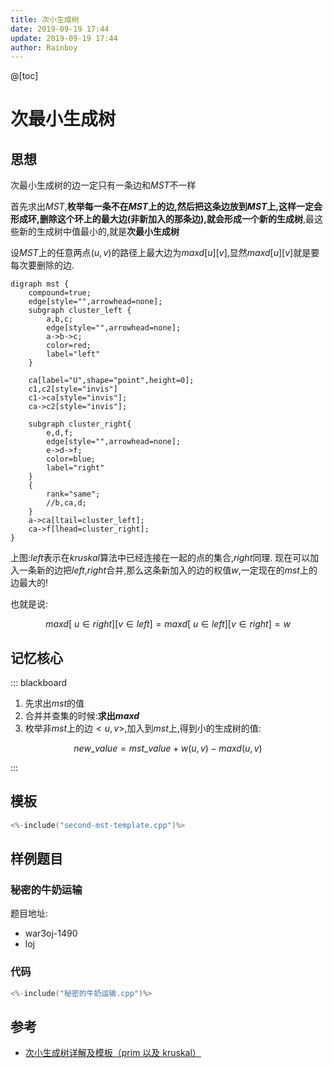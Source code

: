 ```yaml
---
title: 次小生成树
date: 2019-09-19 17:44
update: 2019-09-19 17:44
author: Rainboy
---
```


@[toc]

# 次最小生成树

## 思想

次最小生成树的边一定只有一条边和$MST$不一样

<!-- template start -->
首先求出$MST$,**枚举每一条不在$MST$上的边,然后把这条边放到$MST$上,这样一定会形成环,删除这个环上的最大边(非新加入的那条边),就会形成一个新的生成树**,最这些新的生成树中值最小的,就是**次最小生成树**
<!-- template end -->

设$MST$上的任意两点$(u,v)$的路径上最大边为$maxd[u][v]$,显然$maxd[u][v]$就是要每次要删除的边.

```viz-dot
digraph mst {
    compound=true;
    edge[style="",arrowhead=none];
    subgraph cluster_left {
        a,b,c;
        edge[style="",arrowhead=none];
        a->b->c;
        color=red;
        label="left"
    }

    ca[label="U",shape="point",height=0];
    c1,c2[style="invis"]
    c1->ca[style="invis"];
    ca->c2[style="invis"];

    subgraph cluster_right{
        e,d,f;
        edge[style="",arrowhead=none];
        e->d->f;
        color=blue;
        label="right"
    }
    {
        rank="same";
        //b,ca,d;
    }
    a->ca[ltail=cluster_left];
    ca->f[lhead=cluster_right];
}
```

上图:$left$表示在$kruskal$算法中已经连接在一起的点的集合,$right$同理.
现在可以加入一条新的边把$left$,$right$合并,那么这条新加入的边的权值$w$,一定现在的$mst$上的边最大的!

也就是说:

$$
maxd[\ u \in right][v \in left] = maxd[\ u \in left][v \in right] = w
$$

## 记忆核心

::: blackboard

<!-- template start -->
1. 先求出$mst$的值
2. 合并并查集的时候:**求出$maxd$**
3. 枚举非$mst$上的边$<u,v>$,加入到$mst$上,得到小的生成树的值:

$$
new\_value = mst\_value + w(u,v)-maxd( u,v )
$$
<!-- template end -->

:::

## 模板

<!-- template start -->
```c
<%-include("second-mst-template.cpp")%>
```
<!-- template end -->

## 样例题目

### 秘密的牛奶运输

题目地址: 

- war3oj-1490
- loj

### 代码


```c
<%-include("秘密的牛奶运输.cpp")%>
```

## 参考

 - [次小生成树详解及模板（prim 以及 kruskal）](https://blog.csdn.net/li1615882553/article/details/80011884)
